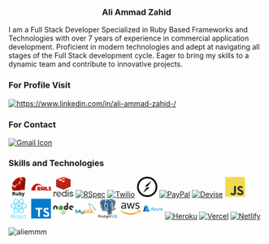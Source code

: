 
<h3 align="center">Ali Ammad Zahid</h3> 
I am a Full Stack Developer Specialized in Ruby Based Frameworks and Technologies with over 7 years of experience in commercial application development. Proficient in modern technologies and adept at navigating all stages of the Full Stack development cycle. Eager to bring my skills to a dynamic team and contribute to innovative projects.


<h3 align="left">For Profile Visit </h3>
<p align="left">
<a href="https://www.linkedin.com/in/ali-ammad-zahid-/" target="blank"><img align="center" src="https://raw.githubusercontent.com/rahuldkjain/github-profile-readme-generator/master/src/images/icons/Social/linked-in-alt.svg" alt="https://www.linkedin.com/in/ali-ammad-zahid-/" height="30" width="40" /></a>
</p>
<h3 align="left">For Contact </h3>
 <a href="mailto:aliammadzahid89@gmail.com?subject=Exciting Opportunity&body=Hi Ali, I hope this message finds you well. I would like to discuss an exciting opportunity with you. Please let me know your availability for a quick chat.">
<img src="https://cdn-icons-png.flaticon.com/512/732/732200.png" alt="Gmail Icon" width="40" height="40" />
</a>

<h3 align="left">Skills and Technologies</h3>
<p align="left">
<!-- Ruby -->
<a href="https://www.ruby-lang.org/" target="_blank"><img src="https://raw.githubusercontent.com/devicons/devicon/master/icons/ruby/ruby-original-wordmark.svg" alt="Ruby" width="40" height="40"/></a>
<!-- Ruby on Rails -->
<a href="https://rubyonrails.org/" target="_blank"><img src="https://raw.githubusercontent.com/devicons/devicon/master/icons/rails/rails-plain-wordmark.svg" alt="Ruby on Rails" width="40" height="40"/></a>
<!-- Redis -->
<a href="https://redis.io/" target="_blank"><img src="https://raw.githubusercontent.com/devicons/devicon/master/icons/redis/redis-original-wordmark.svg" alt="Redis" width="40" height="40"/></a>
<!-- RSpec -->
<a href="https://rspec.info/" target="_blank"><img src="https://avatars.githubusercontent.com/u/580268?v=4" alt="RSpec" width="40" height="40"/></a>
<!-- Twilio -->
<a href="https://www.twilio.com/" target="_blank"><img src="https://www.vectorlogo.zone/logos/twilio/twilio-icon.svg" alt="Twilio" width="40" height="40"/></a>
<!-- Socket.io -->
<a href="https://socket.io/" target="_blank"><img src="https://raw.githubusercontent.com/devicons/devicon/master/icons/socketio/socketio-original.svg" alt="Socket.io" width="40" height="40"/></a>
<!-- PayPal -->
<a href="https://www.paypal.com/" target="_blank"><img src="https://www.vectorlogo.zone/logos/paypal/paypal-icon.svg" alt="PayPal" width="40" height="40"/></a>
<!-- Devise -->
<a href="https://github.com/heartcombo/devise" target="_blank"><img src="https://avatars.githubusercontent.com/u/9578052?s=200&v=4" alt="Devise" width="40" height="40"/></a>
<!-- JavaScript -->
<a href="https://developer.mozilla.org/en-US/docs/Web/JavaScript" target="_blank"><img src="https://raw.githubusercontent.com/devicons/devicon/master/icons/javascript/javascript-original.svg" alt="JavaScript" width="40" height="40"/></a>
<!-- React -->
<a href="https://reactjs.org/" target="_blank"><img src="https://raw.githubusercontent.com/devicons/devicon/master/icons/react/react-original-wordmark.svg" alt="React" width="40" height="40"/></a>
<!-- TypeScript -->
<a href="https://www.typescriptlang.org/" target="_blank"><img src="https://raw.githubusercontent.com/devicons/devicon/master/icons/typescript/typescript-original.svg" alt="TypeScript" width="40" height="40"/></a>
<!-- Node.js -->
<a href="https://nodejs.org/" target="_blank"><img src="https://raw.githubusercontent.com/devicons/devicon/master/icons/nodejs/nodejs-original-wordmark.svg" alt="Node.js" width="40" height="40"/></a>
<!-- MySQL -->
<a href="https://www.mysql.com/" target="_blank"><img src="https://raw.githubusercontent.com/devicons/devicon/master/icons/mysql/mysql-original-wordmark.svg" alt="MySQL" width="40" height="40"/></a>
<!-- PostgreSQL -->
<a href="https://www.postgresql.org/" target="_blank"><img src="https://raw.githubusercontent.com/devicons/devicon/master/icons/postgresql/postgresql-original-wordmark.svg" alt="PostgreSQL" width="40" height="40"/></a>
<!-- AWS -->
<a href="https://aws.amazon.com/" target="_blank"><img src="https://raw.githubusercontent.com/devicons/devicon/master/icons/amazonwebservices/amazonwebservices-original-wordmark.svg" alt="AWS" width="40" height="40"/></a>
<!-- Azure -->
<a href="https://azure.microsoft.com/" target="_blank"><img src="https://raw.githubusercontent.com/devicons/devicon/master/icons/azure/azure-original-wordmark.svg" alt="Azure" width="40" height="40"/></a>
<!-- Heroku -->
<a href="https://www.heroku.com/" target="_blank"><img src="https://www.vectorlogo.zone/logos/heroku/heroku-icon.svg" alt="Heroku" width="40" height="40"/></a>
<!-- Vercel -->
<a href="https://vercel.com/" target="_blank"><img src="https://www.vectorlogo.zone/logos/vercel/vercel-icon.svg" alt="Vercel" width="40" height="40"/></a>
<!-- Netlify -->
<a href="https://www.netlify.com/" target="_blank"><img src="https://www.vectorlogo.zone/logos/netlify/netlify-icon.svg" alt="Netlify" width="40" height="40"/></a>
<p><img align="left" src="https://github-readme-stats.vercel.app/api/top-langs?username=aliemmm&show_icons=true&locale=en&layout=compact&langs_count=10" alt="aliemmm" /></p>
